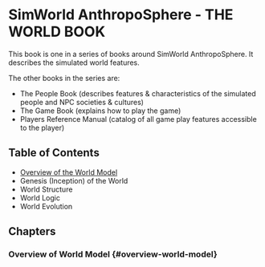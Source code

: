 # SimWorld AnthropoSphere - THE WORLD BOOK

This book is one in a series of books around SimWorld AnthropoSphere.
It describes the simulated world features.

The other books in the series are:
- The People Book (describes features & characteristics of the simulated people and NPC societies & cultures)
- The Game Book (explains how to play the game)
- Players Reference Manual (catalog of all game play features accessible to the player)

## Table of Contents ##

- [Overview of the World Model](#overview-world-model)
- Genesis (Inception) of the World
- World Structure
- World Logic
- World Evolution


## Chapters ##

### Overview of World Model {#overview-world-model}
